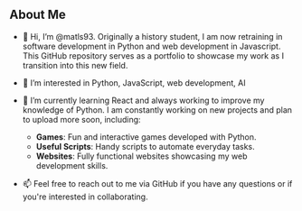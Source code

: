 ## About Me

- 👋 Hi, I’m @matls93. Originally a history student, I am now retraining in software development in Python and web development in Javascript. This GitHub repository serves as a portfolio to showcase my work as I transition into this new field.

- 👀 I’m interested in Python, JavaScript, web development, AI

- 🌱 I’m currently learning React and always working to improve my knowledge of Python. I am constantly working on new projects and plan to upload more soon, including:
  - **Games**: Fun and interactive games developed with Python.
  - **Useful Scripts**: Handy scripts to automate everyday tasks.
  - **Websites**: Fully functional websites showcasing my web development skills.

- 📫 Feel free to reach out to me via GitHub if you have any questions or if you're interested in collaborating.
